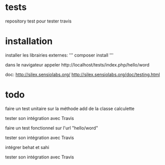 tests
=====

repository test pour tester travis


installation
=============

installer les librairies externes: ''' composer install '''

dans le navigateur appeler http://localhost/tests/index.php/hello/word

doc:
http://silex.sensiolabs.org/
http://silex.sensiolabs.org/doc/testing.html

todo
====

faire un test unitaire sur la méthode add de la classe calculette

tester son intégration avec Travis



faire un test fonctionnel sur l'url "hello/word"

tester son intégration avec Travis




intégrer behat et sahi

tester son intégration avec Travis
